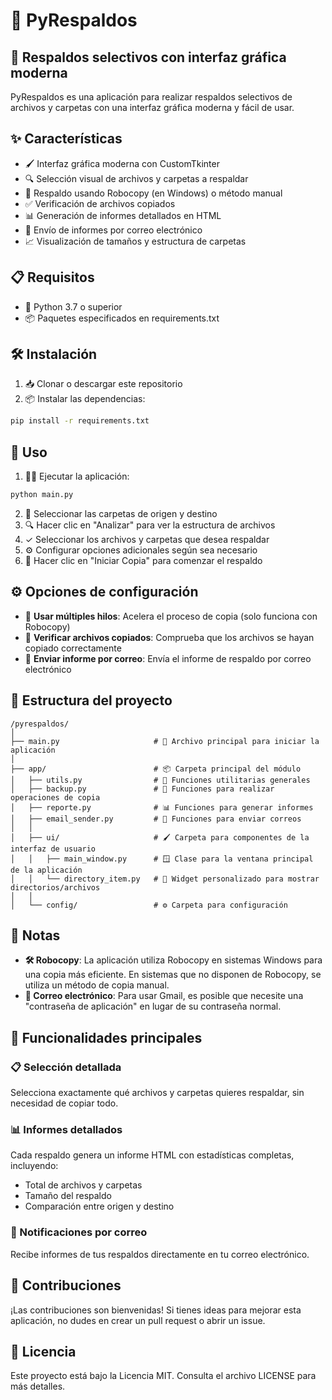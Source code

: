 # 📁 PyRespaldos

## 🌟 Respaldos selectivos con interfaz gráfica moderna

PyRespaldos es una aplicación para realizar respaldos selectivos de archivos y carpetas con una interfaz gráfica moderna y fácil de usar.

## ✨ Características

- 🖌️ Interfaz gráfica moderna con CustomTkinter
- 🔍 Selección visual de archivos y carpetas a respaldar
- 🚀 Respaldo usando Robocopy (en Windows) o método manual
- ✅ Verificación de archivos copiados
- 📊 Generación de informes detallados en HTML
- 📧 Envío de informes por correo electrónico
- 📈 Visualización de tamaños y estructura de carpetas

## 📋 Requisitos

- 🐍 Python 3.7 o superior
- 📦 Paquetes especificados en requirements.txt

## 🛠️ Instalación

1. 📥 Clonar o descargar este repositorio
2. 📦 Instalar las dependencias:

```bash
pip install -r requirements.txt
```

## 🚀 Uso

1. 🏃‍♂️ Ejecutar la aplicación:

```bash
python main.py
```

2. 📂 Seleccionar las carpetas de origen y destino
3. 🔍 Hacer clic en "Analizar" para ver la estructura de archivos
4. ✓ Seleccionar los archivos y carpetas que desea respaldar
5. ⚙️ Configurar opciones adicionales según sea necesario
6. 🚀 Hacer clic en "Iniciar Copia" para comenzar el respaldo

## ⚙️ Opciones de configuración

- 🧵 **Usar múltiples hilos**: Acelera el proceso de copia (solo funciona con Robocopy)
- 🔄 **Verificar archivos copiados**: Comprueba que los archivos se hayan copiado correctamente
- 📨 **Enviar informe por correo**: Envía el informe de respaldo por correo electrónico

## 📁 Estructura del proyecto

```
/pyrespaldos/
│
├── main.py                     # 🚀 Archivo principal para iniciar la aplicación
│
├── app/                        # 📦 Carpeta principal del módulo
│   ├── utils.py                # 🔧 Funciones utilitarias generales
│   ├── backup.py               # 💾 Funciones para realizar operaciones de copia
│   ├── reporte.py              # 📊 Funciones para generar informes
│   ├── email_sender.py         # 📧 Funciones para enviar correos
│   │
│   ├── ui/                     # 🖌️ Carpeta para componentes de la interfaz de usuario
│   │   ├── main_window.py      # 🪟 Clase para la ventana principal de la aplicación
│   │   └── directory_item.py   # 📂 Widget personalizado para mostrar directorios/archivos
│   │
│   └── config/                 # ⚙️ Carpeta para configuración
```

## 📝 Notas

- **🛠️ Robocopy**: La aplicación utiliza Robocopy en sistemas Windows para una copia más eficiente. En sistemas que no disponen de Robocopy, se utiliza un método de copia manual.
- **📧 Correo electrónico**: Para usar Gmail, es posible que necesite una "contraseña de aplicación" en lugar de su contraseña normal.

## 🔑 Funcionalidades principales

### 📋 Selección detallada
Selecciona exactamente qué archivos y carpetas quieres respaldar, sin necesidad de copiar todo.

### 📊 Informes detallados
Cada respaldo genera un informe HTML con estadísticas completas, incluyendo:
- Total de archivos y carpetas
- Tamaño del respaldo
- Comparación entre origen y destino

### 📧 Notificaciones por correo
Recibe informes de tus respaldos directamente en tu correo electrónico.

## 🤝 Contribuciones
¡Las contribuciones son bienvenidas! Si tienes ideas para mejorar esta aplicación, no dudes en crear un pull request o abrir un issue.

## 📄 Licencia
Este proyecto está bajo la Licencia MIT. Consulta el archivo LICENSE para más detalles.
